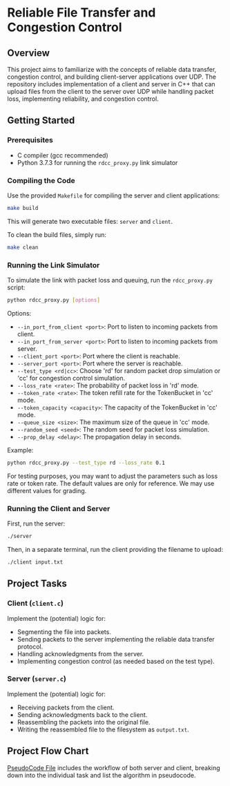# Reliable File Transfer and Congestion Control

## Overview

This project aims to familiarize with the concepts of reliable data transfer, congestion control, and building client-server applications over UDP. The repository includes implementation of a client and server in C++ that can upload files from the client to the server over UDP while handling packet loss, implementing reliability, and congestion control.

## Getting Started

### Prerequisites

- C compiler (gcc recommended)
- Python 3.7.3 for running the `rdcc_proxy.py` link simulator

### Compiling the Code

Use the provided `Makefile` for compiling the server and client applications:

```sh
make build
```

This will generate two executable files: `server` and `client`.

To clean the build files, simply run:

```sh
make clean
```

### Running the Link Simulator

To simulate the link with packet loss and queuing, run the `rdcc_proxy.py` script:

```sh
python rdcc_proxy.py [options]
```

Options:

- `--in_port_from_client <port>`: Port to listen to incoming packets from client.
- `--in_port_from_server <port>`: Port to listen to incoming packets from server.
- `--client_port <port>`: Port where the client is reachable.
- `--server_port <port>`: Port where the server is reachable.
- `--test_type <rd|cc>`: Choose 'rd' for random packet drop simulation or 'cc' for congestion control simulation.
- `--loss_rate <rate>`: The probability of packet loss in 'rd' mode.
- `--token_rate <rate>`: The token refill rate for the TokenBucket in 'cc' mode.
- `--token_capacity <capacity>`: The capacity of the TokenBucket in 'cc' mode.
- `--queue_size <size>`: The maximum size of the queue in 'cc' mode.
- `--random_seed <seed>`: The random seed for packet loss simulation.
- `--prop_delay <delay>`: The propagation delay in seconds.

Example:

```sh
python rdcc_proxy.py --test_type rd --loss_rate 0.1
```

For testing purposes, you may want to adjust the parameters such as loss rate or token rate. The default values are only for reference. We may use different values for grading.

### Running the Client and Server

First, run the server:

```sh
./server
```

Then, in a separate terminal, run the client providing the filename to upload:

```sh
./client input.txt
```

## Project Tasks

### Client (`client.c`)

Implement the (potential) logic for:

- Segmenting the file into packets.
- Sending packets to the server implementing the reliable data transfer protocol.
- Handling acknowledgments from the server.
- Implementing congestion control (as needed based on the test type).

### Server (`server.c`)

Implement the (potential) logic for:

- Receiving packets from the client.
- Sending acknowledgments back to the client.
- Reassembling the packets into the original file.
- Writing the reassembled file to the filesystem as `output.txt`.

## Project Flow Chart
[PseudoCode File](https://github.com/yvonneding/Reliable-File-Transfer-System/blob/main/PseudoCode.md) includes the workflow of both server and client, breaking down into the individual task and list the algorithm in pseudocode. 
